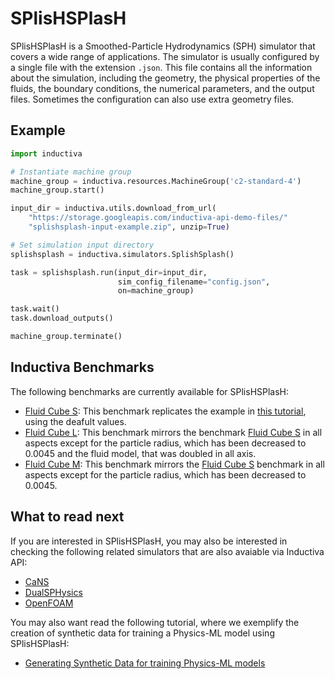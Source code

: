 # SPlisHSPlasH

SPlisHSPlasH is a Smoothed-Particle Hydrodynamics (SPH) simulator that covers a 
wide range of applications. The simulator is usually configured by a single file 
with the extension `.json`. This file contains all the information about the 
simulation, including the geometry, the physical properties of the fluids, the 
boundary conditions, the numerical parameters, and the output files. Sometimes
the  configuration can also use extra geometry files.

## Example

```python
import inductiva

# Instantiate machine group
machine_group = inductiva.resources.MachineGroup('c2-standard-4')
machine_group.start()

input_dir = inductiva.utils.download_from_url(
    "https://storage.googleapis.com/inductiva-api-demo-files/"
    "splishsplash-input-example.zip", unzip=True)

# Set simulation input directory
splishsplash = inductiva.simulators.SplishSplash()

task = splishsplash.run(input_dir=input_dir,
                        sim_config_filename="config.json",
                        on=machine_group)

task.wait()
task.download_outputs()

machine_group.terminate()
```

## Inductiva Benchmarks

The following benchmarks are currently available for SPlisHSPlasH:

* [Fluid Cube S](https://benchmarks.inductiva.ai/SPlisHSPlasH/splish_splash/):
This benchmark replicates the example in [this tutorial](https://tutorials.inductiva.ai/generating-synthetic-data/synthetic-data-generation-1.html), using the deafult values.
* [Fluid Cube L](https://benchmarks.inductiva.ai/SPlisHSPlasH/splish_splash/):
This benchmark mirrors the benchmark [Fluid Cube S](https://benchmarks.inductiva.ai/SPlisHSPlasH/splish_splash/) in all aspects except for the particle radius, which has been decreased to 0.0045 and the fluid model, that was doubled in all axis.
* [Fluid Cube M](https://benchmarks.inductiva.ai/SPlisHSPlasH/splish_splash/): This benchmark mirrors the [Fluid Cube S](https://benchmarks.inductiva.ai/SPlisHSPlasH/splish_splash/) benchmark in all aspects except for the particle radius, which has been decreased to 0.0045.

## What to read next

If you are interested in SPlisHSPlasH, you may also be interested in checking
the following related simulators that are also avaiable via Inductiva API:

* [CaNS](CaNS.md)
* [DualSPHysics](DualSPHysics.md)
* [OpenFOAM](OpenFOAM.md)

You may also want read the following tutorial, where we exemplify the creation
of synthetic data for training a Physics-ML model using SPlisHSPlasH:

 * [Generating Synthetic Data for training Physics-ML models](https://tutorials.inductiva.ai/generating-synthetic-data/synthetic-data-generation-1.html)